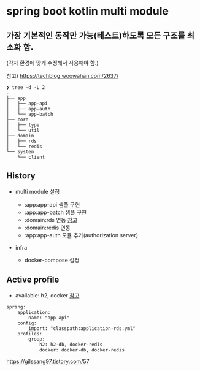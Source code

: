 # spring boot kotlin multi module

## 가장 기본적인 동작만 가능(테스트)하도록 모든 구조를 최소화 함.

(각자 환경에 맞게 수정해서 사용해야 함.)

참고) https://techblog.woowahan.com/2637/

```shell
❯ tree -d -L 2
.
├── app
│   ├── app-api
│   ├── app-auth
│   └── app-batch
├── core
│   ├── type
│   └── util
├── domain
│   ├── rds
│   └── redis
└── system
    └── client

```

## History 

- multi module 설정
    - :app:app-api 샘플 구현
    - :app:app-batch 샘플 구현
    - :domain:rds 연동 [참고](domain/rds/src/main/resources/application-rds.yml)
    - :domain:redis 연동
    - :app:app-auth 모듈 추가(authorization server)


- infra
    - docker-compose 설정


## Active profile 
- available: h2, docker [참고](app/app-api/src/main/resources/application.yml)

```text
spring:
    application:
        name: "app-api"
    config:
        import: "classpath:application-rds.yml"
    profiles:
        group:
            h2: h2-db, docker-redis
            docker: docker-db, docker-redis
```


https://gilssang97.tistory.com/57
